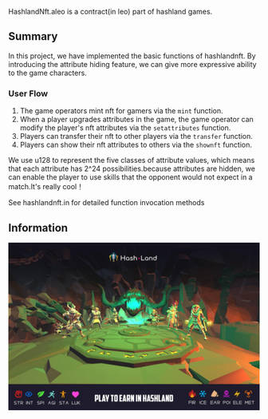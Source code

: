 HashlandNft.aleo is a contract(in leo) part of hashland games.
## Summary

In this project, we have implemented the basic functions of hashlandnft. By introducing the attribute hiding feature, we can give more expressive ability to the game characters.

### User Flow
1. The game operators mint nft for gamers via the `mint` function.
2. When a player upgrades attributes in the game, the game operator can modify the player's nft attributes via the `setattributes` function.
3. Players can transfer their nft to other players via the `transfer` function.
4. Players can show their nft attributes to others via the `shownft` function.

We use u128 to represent the five classes of attribute values, which means that each attribute has 2^24 possibilities.because attributes are hidden, we can enable the player to use skills that the opponent would not expect in a match.It's really cool！

See hashlandnft.in for detailed function invocation methods

## Information

![](https://github.com/hashland-app/contracts/blob/main/docs/1.%20Cover.jpeg)
